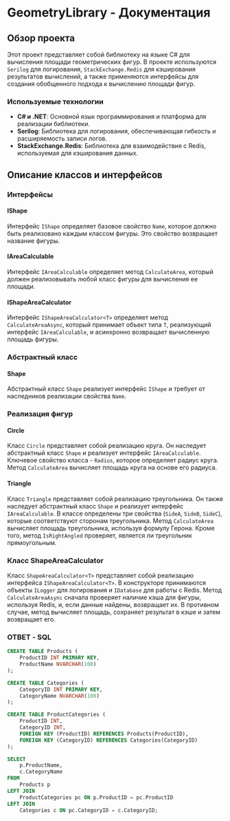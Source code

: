 # GeometryLibrary - Документация

## Обзор проекта

Этот проект представляет собой библиотеку на языке C# для вычисления площади геометрических фигур. В проекте используются `Serilog` для логирования, `StackExchange.Redis` для кэширования результатов вычислений, а также применяются интерфейсы для создания обобщенного подхода к вычислению площади фигур.

### Используемые технологии

- **C# и .NET**: Основной язык программирования и платформа для реализации библиотеки.
- **Serilog**: Библиотека для логирования, обеспечивающая гибкость и расширяемость записи логов.
- **StackExchange.Redis**: Библиотека для взаимодействия с Redis, используемая для кэширования данных.

## Описание классов и интерфейсов

### Интерфейсы

#### IShape

Интерфейс `IShape` определяет базовое свойство `Name`, которое должно быть реализовано каждым классом фигуры. Это свойство возвращает название фигуры.

#### IAreaCalculable

Интерфейс `IAreaCalculable` определяет метод `CalculateArea`, который должен реализовывать любой класс фигуры для вычисления ее площади.

#### IShapeAreaCalculator<T>

Интерфейс `IShapeAreaCalculator<T>` определяет метод `CalculateAreaAsync`, который принимает объект типа `T`, реализующий интерфейс `IAreaCalculable`, и асинхронно возвращает вычисленную площадь фигуры.

### Абстрактный класс

#### Shape

Абстрактный класс `Shape` реализует интерфейс `IShape` и требует от наследников реализации свойства `Name`.

### Реализация фигур

#### Circle

Класс `Circle` представляет собой реализацию круга. Он наследует абстрактный класс `Shape` и реализует интерфейс `IAreaCalculable`. Ключевое свойство класса - `Radius`, которое определяет радиус круга. Метод `CalculateArea` вычисляет площадь круга на основе его радиуса.

#### Triangle

Класс `Triangle` представляет собой реализацию треугольника. Он также наследует абстрактный класс `Shape` и реализует интерфейс `IAreaCalculable`. В классе определены три свойства (`SideA`, `SideB`, `SideC`), которые соответствуют сторонам треугольника. Метод `CalculateArea` вычисляет площадь треугольника, используя формулу Герона. Кроме того, метод `IsRightAngled` проверяет, является ли треугольник прямоугольным.

### Класс ShapeAreaCalculator<T>

Класс `ShapeAreaCalculator<T>` представляет собой реализацию интерфейса `IShapeAreaCalculator<T>`. В конструкторе принимаются объекты `ILogger` для логирования и `IDatabase` для работы с Redis. Метод `CalculateAreaAsync` сначала проверяет наличие кэша для фигуры, используя Redis, и, если данные найдены, возвращает их. В противном случае, метод вычисляет площадь, сохраняет результат в кэше и затем возвращает его.

###  ОТВЕТ - SQL
```sql
CREATE TABLE Products (
    ProductID INT PRIMARY KEY,
    ProductName NVARCHAR(100)
);

CREATE TABLE Categories (
    CategoryID INT PRIMARY KEY,
    CategoryName NVARCHAR(100)
);

CREATE TABLE ProductCategories (
    ProductID INT,
    CategoryID INT,
    FOREIGN KEY (ProductID) REFERENCES Products(ProductID),
    FOREIGN KEY (CategoryID) REFERENCES Categories(CategoryID)
);

SELECT 
    p.ProductName,
    c.CategoryName
FROM 
    Products p
LEFT JOIN 
    ProductCategories pc ON p.ProductID = pc.ProductID
LEFT JOIN 
    Categories c ON pc.CategoryID = c.CategoryID;




